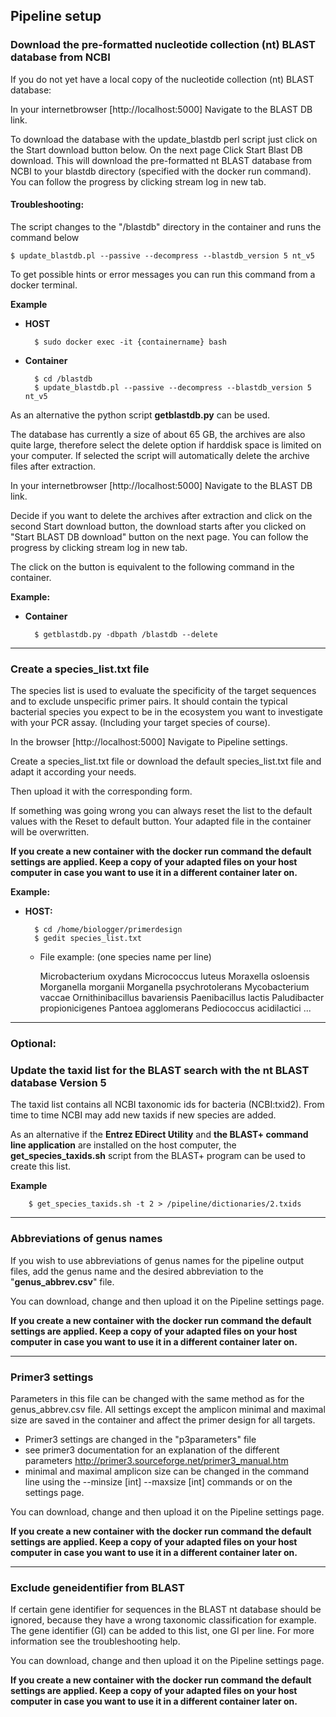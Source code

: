 ## Pipeline setup

### Download the pre-formatted nucleotide collection (nt) BLAST database from NCBI

If you do not yet have a local copy of the nucleotide collection (nt) BLAST database:

In your internetbrowser [http://localhost:5000] Navigate to the BLAST DB link.

To download the database with the update_blastdb perl script just click on the Start download button below. On the next page Click Start Blast DB download. This will download the pre-formatted nt BLAST database from NCBI to your blastdb directory (specified with the docker run command). You can follow the progress by clicking stream log in new tab.

#### Troubleshooting:
The script changes to the "/blastdb" directory in the container and runs the command below

	$ update_blastdb.pl --passive --decompress --blastdb_version 5 nt_v5
	
To get possible hints or error messages you can run this command from a docker terminal.

__Example__

* __HOST__
	
		$ sudo docker exec -it {containername} bash

* __Container__
	
		$ cd /blastdb
		$ update_blastdb.pl --passive --decompress --blastdb_version 5 nt_v5

As an alternative the python script __getblastdb.py__ can be used.

The database has currently a size of about 65 GB, the archives are also quite large, therefore select the delete option if harddisk space is limited on your computer. If selected the script will automatically delete the archive files after extraction.

In your internetbrowser [http://localhost:5000] Navigate to the BLAST DB link.

Decide if you want to delete the archives after extraction and click on the second Start download button, 
the download starts after you clicked on "Start BLAST DB download" button on the next page. You can follow the progress by clicking stream log in new tab.

The click on the button is equivalent to the following command in the container.

__Example:__

* __Container__

		$ getblastdb.py -dbpath /blastdb --delete	

--------------------------------------------------
### Create a species_list.txt file
The species list is used to evaluate the specificity of the target sequences and to exclude unspecific primer pairs. 
It should contain the typical bacterial species you expect to be in the ecosystem you want to investigate with your PCR assay. (Including your target species of course).

In the browser [http://localhost:5000] Navigate to Pipeline settings.

Create a species_list.txt file or download the default species_list.txt file and adapt it according your needs.

Then upload it with the corresponding form.

If something was going wrong you can always reset the list to the default values with the Reset to default button.
Your adapted file in the container will be overwritten.

__If you create a new container with the docker run command the default settings are applied.
Keep a copy of your adapted files on your host computer in case you want to use it in a different container later on.__

__Example:__

* __HOST:__

		$ cd /home/biologger/primerdesign
		$ gedit species_list.txt
		
  * File example: (one species name per line)
   
	  Microbacterium oxydans 
	  Micrococcus luteus 
	  Moraxella osloensis 
	  Morganella morganii 
	  Morganella psychrotolerans 
	  Mycobacterium vaccae 
	  Ornithinibacillus bavariensis 
	  Paenibacillus lactis 
	  Paludibacter propionicigenes 
	  Pantoea agglomerans 
	  Pediococcus acidilactici 
	  ...

------------------------

### Optional:

### Update the taxid list for the BLAST search with the nt BLAST database Version 5
The taxid list contains all NCBI taxonomic ids for bacteria (NCBI:txid2). From time to time NCBI may add new taxids if new species are added.

As an alternative if the __Entrez EDirect Utility__ and __the BLAST+ command line application__ are installed on the host computer, the __get_species_taxids.sh__ script from the BLAST+ program can be used to create this list.

__Example__

		$ get_species_taxids.sh -t 2 > /pipeline/dictionaries/2.txids

------------------------------------------------------
### Abbreviations of genus names
If you wish to use abbreviations of genus names for the pipeline output files,
add the genus name and the desired abbreviation to the "__genus_abbrev.csv__" file.

You can download, change and then upload it on the Pipeline settings page.

__If you create a new container with the docker run command the default settings are applied.
Keep a copy of your adapted files on your host computer in case you want to use it in a different container later on.__

-----------------------------------
### Primer3 settings
Parameters in this file can be changed with the same method as for the genus_abbrev.csv file. 
All settings except the amplicon minimal and maximal size are saved in the container and affect the primer design for all targets.

* Primer3 settings are changed in the "p3parameters" file
* see primer3 documentation for an explanation of the different parameters
<http://primer3.sourceforge.net/primer3_manual.htm>
* minimal and maximal amplicon size can be changed in the command line using the
--minsize [int] --maxsize [int] commands or on the settings page.

You can download, change and then upload it on the Pipeline settings page.

__If you create a new container with the docker run command the default settings are applied.
Keep a copy of your adapted files on your host computer in case you want to use it in a different container later on.__

-----------------------------------------------------------
### Exclude geneidentifier from BLAST

If certain gene identifier for sequences in the BLAST nt database should be ignored, because they have a wrong taxonomic classification for example. The gene identifier (GI) can be added to this list, one GI per line. For more information see the troubleshooting help.

You can download, change and then upload it on the Pipeline settings page.

__If you create a new container with the docker run command the default settings are applied.
Keep a copy of your adapted files on your host computer in case you want to use it in a different container later on.__
